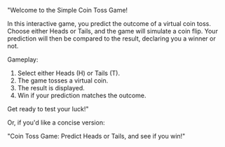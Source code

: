 "Welcome to the Simple Coin Toss Game!

In this interactive game, you predict the outcome of a virtual coin toss. Choose either Heads or Tails, and the game will simulate a coin flip. 
Your prediction will then be compared to the result, declaring you a winner or not.

Gameplay:

1. Select either Heads (H) or Tails (T).
2. The game tosses a virtual coin.
3. The result is displayed.
4. Win if your prediction matches the outcome.


Get ready to test your luck!"

Or, if you'd like a concise version:

"Coin Toss Game: Predict Heads or Tails, and see if you win!"
